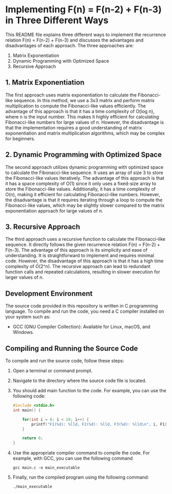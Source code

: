 # Implementing F(n) = F(n-2) + F(n-3) in Three Different Ways

This README file explains three different ways to implement the recurrence relation F(n) = F(n-2) + F(n-3) and discusses the advantages and disadvantages of each approach. The three approaches are:

1. Matrix Exponentiation
2. Dynamic Programming with Optimized Space
3. Recursive Approach

## 1. Matrix Exponentiation

The first approach uses matrix exponentiation to calculate the Fibonacci-like sequence. In this method, we use a 3x3 matrix and perform matrix multiplication to compute the Fibonacci-like values efficiently. The advantage of this approach is that it has a time complexity of O(log n), where n is the input number. This makes it highly efficient for calculating Fibonacci-like numbers for large values of n. However, the disadvantage is that the implementation requires a good understanding of matrix exponentiation and matrix multiplication algorithms, which may be complex for beginners.

## 2. Dynamic Programming with Optimized Space

The second approach utilizes dynamic programming with optimized space to calculate the Fibonacci-like sequence. It uses an array of size 3 to store the Fibonacci-like values iteratively. The advantage of this approach is that it has a space complexity of O(1) since it only uses a fixed-size array to store the Fibonacci-like values. Additionally, it has a time complexity of O(n), making it efficient for calculating Fibonacci-like numbers. However, the disadvantage is that it requires iterating through a loop to compute the Fibonacci-like values, which may be slightly slower compared to the matrix exponentiation approach for large values of n.

## 3. Recursive Approach

The third approach uses a recursive function to calculate the Fibonacci-like sequence. It directly follows the given recurrence relation F(n) = F(n-2) + F(n-3). The advantage of this approach is its simplicity and ease of understanding. It is straightforward to implement and requires minimal code. However, the disadvantage of this approach is that it has a high time complexity of O(2^n). The recursive approach can lead to redundant function calls and repeated calculations, resulting in slower execution for larger values of n.

## Development Environment

The source code provided in this repository is written in C programming language. To compile and run the code, you need a C compiler installed on your system such as:

- GCC (GNU Compiler Collection): Available for Linux, macOS, and Windows.

## Compiling and Running the Source Code

To compile and run the source code, follow these steps:

1. Open a terminal or command prompt.

2. Navigate to the directory where the source code file is located.

3. You should add main function to the code. For example, you can use the following code:

   ```c
   #include <stdio.h>
   int main() {

       for(int i = 0; i < 10; i++) {
           printf("F1(%d): %lld, F2(%d): %lld, F3(%d): %lld\n", i, F1(i), i, F2(i), i, F3(i));
       }

       return 0;
   }
   ```

4. Use the appropriate compiler command to compile the code. For example, with GCC, you can use the following command

   ```shell
   gcc main.c -o main_executable
   ```

5. Finally, run the compiled program using the following command:

   ```shell
   ./main_executable
   ```
